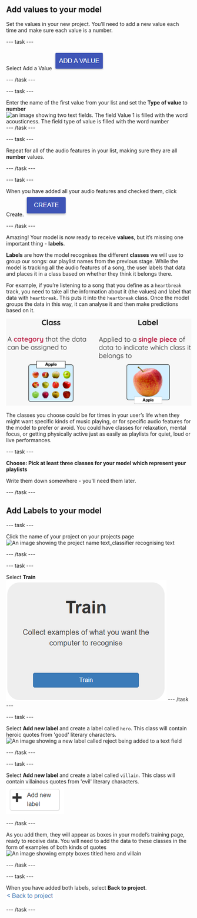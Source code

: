## Add values to your model

<div style="display: flex; flex-wrap: wrap">
<div style="flex-basis: 200px; flex-grow: 1; margin-right: 15px;">
Set the values in your new project. You’ll need to add a new value each time and make sure each value is a number.
</div>
</div>

--- task ---

Select Add a Value
![Image of a blue button which reads Add a Value](images/add_value.png)

--- /task ---

--- task ---

Enter the name of the first value from your list and set the **Type of value** to **number**
![an image showing two text fields. The field Value 1 is filled with the word acousticness. The field type of value is filled with the word number](images/value_example.png)
--- /task ---

--- task ---

Repeat for all of the audio features in your list, making sure they are all **number** values.

--- /task ---

--- task ---

When you have added all your audio features and checked them, click Create.
![An image of a blue button which reads Create](images/create_button.png)

--- /task ---

Amazing! Your model is now ready to receive **values**, but it’s missing one important thing - **labels**.

**Labels** are how the model recognises the different **classes** we will use to group our songs: our playlist names from the previous stage. While the model is tracking all the audio features of a song, the user labels that data and places it in a class based on whether they think it belongs there. 

For example, if you’re listening to a song that you define as a `heartbreak` track, you need to take all the information about it (the values) and label that data with `heartbreak`**.** This puts it into the `heartbreak` class. Once the model groups the data in this way, it can analyse it and then make predictions based on it.

![An image explaining that a class is a category that data can be assigned to with a picture of several different apples in a box, alongside an explanation that a label is applied to a single piece of data to indicate which class it belongs to and a single apple](images/class_vs_label.png)

The classes you choose could be for times in your user’s life when they might want specific kinds of music playing, or for specific audio features for the model to prefer or avoid. You could have classes for relaxation, mental focus, or getting physically active just as easily as playlists for quiet, loud or live performances. 

--- task ---

**Choose: Pick at least three classes for your model which represent your playlists**

Write them down somewhere - you'll need them later.

--- /task ---

## Add Labels to your model

--- task ---

Click the name of your project on your projects page
![An image showing the project name text_classifier recognising text](images/model_name.png)

--- /task ---

--- task ---

Select **Train**
![An image showing a Button reading Train, and the explanation 'Collect examples of what you want the computer to recognise'](images/train.png)
--- /task ---

--- task ---

Select **Add new label** and create a label called `hero`. 
This class will contain heroic quotes from 'good' literary characters.
![An image showing a new label called reject being added to a text field](images/hero_label.png)

--- /task ---

--- task ---

Select **Add new label** and create a label called `villain`. 
This class will contain villainous quotes from 'evil' literary characters.
![An image showing a button which reads Add new label](images/new_label.png)

--- /task ---

As you add them, they will appear as boxes in your model’s training page, ready to receive data. You will need to add the data to these classes in the form of examples of both kinds of quotes 
![An image showing empty boxes titled hero and villain](images/label_box.png)

--- /task ---

--- task ---

When you have added both labels, select **Back to project**.
![An image showing link text reading Back to project](images/back_to_project.png)

--- /task ---
